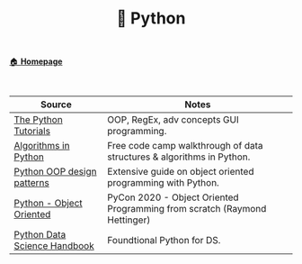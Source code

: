 <h1 align="center"><b> 🐲 Python </b></h1>

<br>

[🏠 **Homepage**](../index.md)

<br>

 **Source** | **Notes**
--|--
[The Python Tutorials](https://www.pythontutorial.net/) | OOP, RegEx, adv concepts GUI programming.
[Algorithms in Python](https://www.youtube.com/watch?v=fW_OS3LGB9Q) | Free code camp walkthrough of data structures & algorithms in Python.
[Python OOP design patterns](https://python-patterns.guide/) | Extensive guide on object oriented programming with Python.
[Python - Object Oriented](https://www.youtube.com/watch?v=8moWQ1561FY) | PyCon 2020 - Object Oriented Programming from scratch (Raymond Hettinger)
[Python Data Science Handbook](https://jakevdp.github.io/PythonDataScienceHandbook/) | Foundtional Python for DS. 
